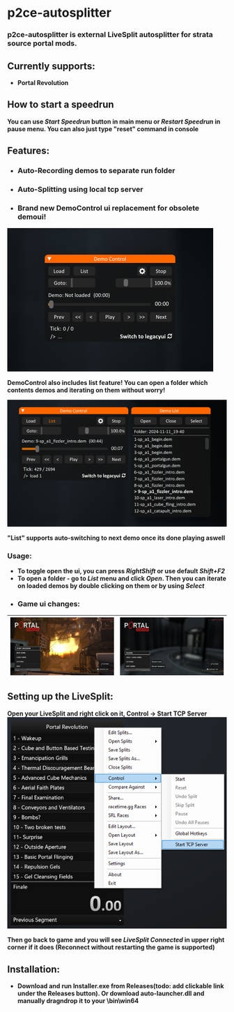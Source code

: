 # p2ce-autosplitter
### p2ce-autosplitter is external LiveSplit autosplitter for strata source portal mods.

## **Currently supports:**
- **Portal Revolution**

## **How to start a speedrun**
**You can use *Start Speedrun* button in main menu or *Restart Speedrun* in pause menu. You can also just type "reset" command in console**

## Features:
- ### **Auto-Recording demos to separate run folder**
- ### **Auto-Splitting using local tcp server**
- ### **Brand new DemoControl ui replacement for obsolete demoui!**
![img](images/democontrol_preview.png)

**DemoControl also includes list feature! You can open a folder which contents demos and iterating on them without worry!**

![img](images/democontrol_list_preview.png)

**"List" supports auto-switching to next demo once its done playing aswell**
### Usage:
- **To toggle open the ui, you can press *RightShift* or use default *Shift+F2***
- **To open a folder - go to *List* menu and click *Open*. Then you can iterate on loaded demos by double clicking on them or by using *Select***
- ### **Game ui changes:**
| ![img](images/mainmenu_ui_preview.png) | ![img](images/mainmenu_ui_preview2.png) |
|-|-|
## Setting up the LiveSplit:
**Open your LiveSplit and right click on it, Control -> Start TCP Server**
![img](images/livesplit_setup.png)

**Then go back to game and you will see *LiveSplit Connected* in upper right corner if it does (Reconnect without restarting the game is supported)**
## Installation:
- **Download and run Installer.exe from Releases(todo: add clickable link under the Releases button). Or download auto-launcher.dll and manually dragndrop it to your \bin\win64**
